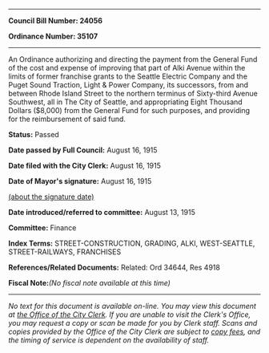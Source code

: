 

********

**Council Bill Number: 24056**
   
**Ordinance Number: 35107**
********

 An Ordinance authorizing and directing the payment from the General Fund of the cost and expense of improving that part of Alki Avenue within the limits of former franchise grants to the Seattle Electric Company and the Puget Sound Traction, Light & Power Company, its successors, from and between Rhode Island Street to the northern terminus of Sixty-third Avenue Southwest, all in The City of Seattle, and appropriating Eight Thousand Dollars ($8,000) from the General Fund for such purposes, and providing for the reimbursement of said fund.

**Status:** Passed
   
**Date passed by Full Council:** August 16, 1915
   
**Date filed with the City Clerk:** August 16, 1915
   
**Date of Mayor's signature:** August 16, 1915
   
[(about the signature date)](/~public/approvaldate.htm)
   
   
   
**Date introduced/referred to committee:** August 13, 1915
   
**Committee:** Finance
   
   
**Index Terms:** STREET-CONSTRUCTION, GRADING, ALKI, WEST-SEATTLE, STREET-RAILWAYS, FRANCHISES

**References/Related Documents:** Related: Ord 34644, Res 4918

**Fiscal Note:**_(No fiscal note available at this time)_
********

_No text for this document is available on-line. You may view this document at [the Office of the City Clerk](http://www.seattle.gov/leg/clerk/contactUs.htm). If you are unable to visit the Clerk's Office, you may request a copy or scan be made for you by Clerk staff. Scans and copies provided by the Office of the City Clerk are subject to [copy fees](http://clerk.seattle.gov/~public/clerkfees.htm), and the timing of service is dependent on the availability of staff._

